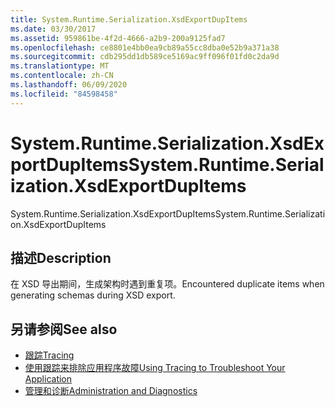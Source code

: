 ```yaml
---
title: System.Runtime.Serialization.XsdExportDupItems
ms.date: 03/30/2017
ms.assetid: 959861be-4f2d-4666-a2b9-200a9125fad7
ms.openlocfilehash: ce8801e4bb0ea9cb89a55cc8dba0e52b9a371a38
ms.sourcegitcommit: cdb295dd1db589ce5169ac9ff096f01fd0c2da9d
ms.translationtype: MT
ms.contentlocale: zh-CN
ms.lasthandoff: 06/09/2020
ms.locfileid: "84598458"
---
```

# <a name="systemruntimeserializationxsdexportdupitems"></a><span data-ttu-id="0aaa3-102">System.Runtime.Serialization.XsdExportDupItems</span><span class="sxs-lookup"><span data-stu-id="0aaa3-102">System.Runtime.Serialization.XsdExportDupItems</span></span>
<span data-ttu-id="0aaa3-103">System.Runtime.Serialization.XsdExportDupItems</span><span class="sxs-lookup"><span data-stu-id="0aaa3-103">System.Runtime.Serialization.XsdExportDupItems</span></span>  
  
## <a name="description"></a><span data-ttu-id="0aaa3-104">描述</span><span class="sxs-lookup"><span data-stu-id="0aaa3-104">Description</span></span>  
 <span data-ttu-id="0aaa3-105">在 XSD 导出期间，生成架构时遇到重复项。</span><span class="sxs-lookup"><span data-stu-id="0aaa3-105">Encountered duplicate items when generating schemas during XSD export.</span></span>  
  
## <a name="see-also"></a><span data-ttu-id="0aaa3-106">另请参阅</span><span class="sxs-lookup"><span data-stu-id="0aaa3-106">See also</span></span>

- [<span data-ttu-id="0aaa3-107">跟踪</span><span class="sxs-lookup"><span data-stu-id="0aaa3-107">Tracing</span></span>](index.md)
- [<span data-ttu-id="0aaa3-108">使用跟踪来排除应用程序故障</span><span class="sxs-lookup"><span data-stu-id="0aaa3-108">Using Tracing to Troubleshoot Your Application</span></span>](using-tracing-to-troubleshoot-your-application.md)
- [<span data-ttu-id="0aaa3-109">管理和诊断</span><span class="sxs-lookup"><span data-stu-id="0aaa3-109">Administration and Diagnostics</span></span>](../index.md)
